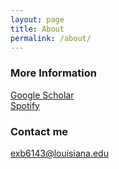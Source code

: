 ```yaml
---
layout: page
title: About
permalink: /about/
---
```


### More Information
[Google Scholar](https://scholar.google.com/citations?user=emfPldAAAAAJ&hl=en)  
[Spotify](https://open.spotify.com/user/11127925436?si=4P4_7moCRK6sPJ1Qpt899Q)



### Contact me
[exb6143@louisiana.edu](mailto:exb6143@louisiana.edu)
